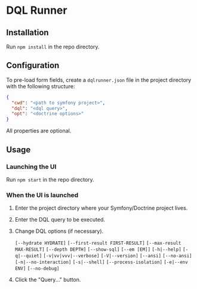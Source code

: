 # DQL Runner

## Installation

Run `npm install` in the repo directory.


## Configuration

To pre-load form fields, create a `dqlrunner.json` file in the project directory with the following structure:

```json
{
  "cwd": "<path to symfony project>",
  "dql": "<dql query>",
  "opt": "<doctrine options>"
}
```

All properties are optional.


## Usage

### Launching the UI

Run `npm start` in the repo directory.

### When the UI is launched

1. Enter the project directory where your Symfony/Doctrine project lives.
2. Enter the DQL query to be executed.
3. Change DQL options (if necessary).
    
    `[--hydrate HYDRATE]`
    `[--first-result FIRST-RESULT]`
    `[--max-result MAX-RESULT]`
    `[--depth DEPTH]`
    `[--show-sql]`
    `[--em [EM]]`
    `[-h|--help]`
    `[-q|--quiet]`
    `[-v|vv|vvv|--verbose]`
    `[-V|--version]`
    `[--ansi]`
    `[--no-ansi]`
    `[-n|--no-interaction]`
    `[-s|--shell]`
    `[--process-isolation]`
    `[-e|--env ENV]`
    `[--no-debug]`
    
4. Click the "Query..." button.